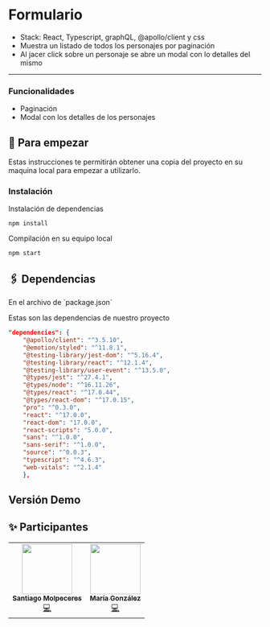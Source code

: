 # Formulario
* Stack: React, Typescript, graphQL, @apollo/client y css 
* Muestra un listado de todos los personajes por paginación
* Al jacer click sobre un personaje se abre un modal con lo detalles del mismo
-----------------------------------------------------------------
### Funcionalidades
* Paginación
* Modal con los detalles de los personajes

## 🚩 Para empezar
Estas instrucciones te permitirán obtener una copia del proyecto en su maquina local para empezar a utilizarlo.
### Instalación 
Instalación de dependencias 
```
npm install
```

Compilación en su equipo local

```
npm start
```

## 🖇 Dependencias
En el archivo de `package.json´

Estas son las dependencias de nuestro proyecto 

```json
"dependencies": {
    "@apollo/client": "^3.5.10",
    "@emotion/styled": "^11.8.1",
    "@testing-library/jest-dom": "^5.16.4",
    "@testing-library/react": "^12.1.4",
    "@testing-library/user-event": "^13.5.0",
    "@types/jest": "^27.4.1",
    "@types/node": "^16.11.26",
    "@types/react": "^17.0.44",
    "@types/react-dom": "^17.0.15",
    "pro": "^0.3.0",
    "react": "^17.0.0",
    "react-dom": "17.0.0",
    "react-scripts": "5.0.0",
    "sans": "^1.0.0",
    "sans-serif": "^1.0.0",
    "source": "^0.0.3",
    "typescript": "^4.6.3",
    "web-vitals": "^2.1.4"
    },
```

## Versión Demo


## ✨ Participantes

<!-- ALL-CONTRIBUTORS-LIST:START - Do not remove or modify this section -->
<!-- prettier-ignore-start -->
<!-- markdownlint-disable -->
<div align = "center">
<table>
  <tr>
    <td align="center"><a href="https://www.linkedin.com/in/santiago-molpeceres-d%C3%ADaz-ab9087211/"><img src="https://avatars.githubusercontent.com/u/54994511?v=4" width="100px;" alt=""/><br /><sub><b>Santiago Molpeceres</b></sub></a><br /><a href="https://github.com/smolpeceresd/Programacion_Internet" title="Code">💻</a></td>
    <td align="center"><a href="https://www.linkedin.com/in/mar%C3%ADa-gonz%C3%A1lez-herrero-56bb21177/"><img src="https://avatars.githubusercontent.com/u/43043718?v=4" width="100px;" alt=""/><br /><sub><b>María González</b></sub></a><br /><a href="https://github.com/mgh99/Programacion_sistemas_Internet" title="Code">💻</a></td>
  </tr>
</table>
</div>
<!-- markdownlint-restore -->
<!-- prettier-ignore-end -->

<!-- ALL-CONTRIBUTORS-LIST:END -->
